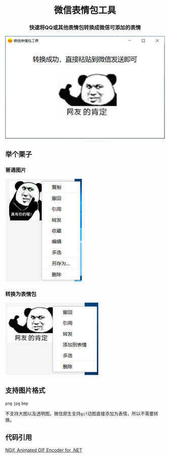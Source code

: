 <h1 align="center">微信表情包工具</h1>
<h3 align="center">
	<p>快速将QQ或其他表情包转换成微信可添加的表情</p>
	<img src="screenshot_00.png">
</h3>

## 举个栗子

### 普通图片

![screenshot_01.png](screenshot_01.png)

### 转换为表情包

![screenshot_01.png](screenshot_02.png)

## 支持图片格式

`png` `jpg` `bmp`

不支持大图以及透明图，微信原生支持`gif`动图直接添加为表情，所以不需要转换。

## 代码引用

[NGif, Animated GIF Encoder for .NET](https://www.codeproject.com/Articles/11505/NGif-Animated-GIF-Encoder-for-NET)

